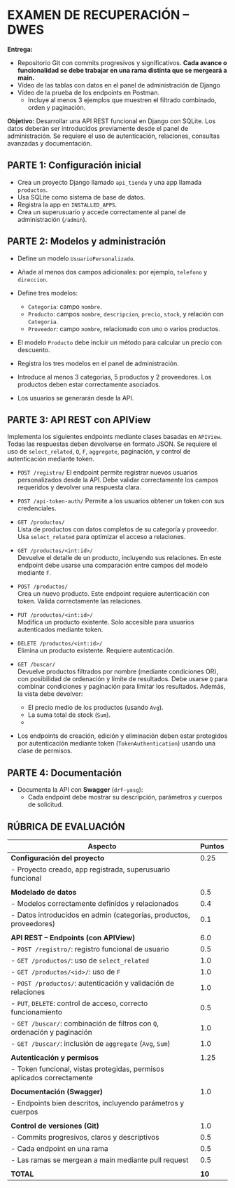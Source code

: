 # EXAMEN DE RECUPERACIÓN – DWES

**Entrega:** 
- Repositorio Git con commits progresivos y significativos. **Cada avance o funcionalidad se debe trabajar en una rama distinta que se mergeará a main.**
- Vídeo de las tablas con datos en el panel de administración de Django
- Vídeo de la prueba de los endpoints en Postman.
  - Incluye al menos 3 ejemplos que muestren el filtrado combinado, orden y paginación.
       
**Objetivo:** Desarrollar una API REST funcional en Django con SQLite. Los datos deberán ser introducidos previamente desde el panel de administración. Se requiere el uso de autenticación, relaciones, consultas avanzadas y documentación.

## PARTE 1: Configuración inicial 

- Crea un proyecto Django llamado `api_tienda` y una app llamada `productos`.
- Usa SQLite como sistema de base de datos.
- Registra la app en `INSTALLED_APPS`.
- Crea un superusuario y accede correctamente al panel de administración (`/admin`).

## PARTE 2: Modelos y administración 
- Define un modelo `UsuarioPersonalizado`.
- Añade al menos dos campos adicionales: por ejemplo, `telefono` y `direccion`.
- Define tres modelos:
  - `Categoria`: campo `nombre`.
  - `Producto`: campos `nombre`, `descripcion`, `precio`, `stock`, y relación con `Categoria`.
  - `Proveedor`: campo `nombre`, relacionado con uno o varios productos.

- El modelo `Producto` debe incluir un método para calcular un precio con descuento.
- Registra los tres modelos en el panel de administración.
- Introduce al menos 3 categorías, 5 productos y 2 proveedores. Los productos deben estar correctamente asociados.
- Los usuarios se generarán desde la API.

## PARTE 3: API REST con APIView

Implementa los siguientes endpoints mediante clases basadas en `APIView`. Todas las respuestas deben devolverse en formato JSON. Se requiere el uso de `select_related`, `Q`, `F`, `aggregate`, paginación, y control de autenticación mediante token.
- `POST /registro/`
  El endpoint permite registrar nuevos usuarios personalizados desde la API.
  Debe validar correctamente los campos requeridos y devolver una respuesta clara.

- `POST /api-token-auth/` 
  Permite a los usuarios obtener un token con sus credenciales.
  
- `GET /productos/`  
  Lista de productos con datos completos de su categoría y proveedor. Usa `select_related` para optimizar el acceso a relaciones.

- `GET /productos/<int:id>/`  
  Devuelve el detalle de un producto, incluyendo sus relaciones. En este endpoint debe usarse una comparación entre campos del modelo mediante `F`.

- `POST /productos/`  
  Crea un nuevo producto. Este endpoint requiere autenticación con token. Valida correctamente las relaciones.

- `PUT /productos/<int:id>/`  
  Modifica un producto existente. Solo accesible para usuarios autenticados mediante token.

- `DELETE /productos/<int:id>/`  
  Elimina un producto existente. Requiere autenticación.

- `GET /buscar/`  
  Devuelve productos filtrados por nombre (mediante condiciones OR), con posibilidad de ordenación y límite de resultados. Debe usarse `Q` para combinar condiciones y paginación para limitar los resultados. Además, la vista debe devolver:
  - El precio medio de los productos (usando `Avg`).
  - La suma total de stock (`Sum`).
  - 
- Los endpoints de creación, edición y eliminación deben estar protegidos por autenticación mediante token (`TokenAuthentication`) usando una clase de permisos.

## PARTE 4: Documentación 
  
- Documenta la API con **Swagger** (`drf-yasg`):
  - Cada endpoint debe mostrar su descripción, parámetros y cuerpos de solicitud.

## RÚBRICA DE EVALUACIÓN

| Aspecto                                                                                     | Puntos |
|---------------------------------------------------------------------------------------------|--------|
| **Configuración del proyecto**                                                              | 0.25    |
| - Proyecto creado, app registrada, superusuario funcional                                   |        |
|                                                                                             |        |
| **Modelado de datos**                                                                       | 0.5    |
| - Modelos correctamente definidos y relacionados                                            | 0.4    |
| - Datos introducidos en admin (categorías, productos, proveedores)                         | 0.1    |
|                                                                                             |        |
| **API REST – Endpoints (con APIView)**                                                      | 6.0    |
| - `POST /registro/`: registro funcional de usuario                                                | 0.5   |
| - `GET /productos/`: uso de `select_related`                                                | 1.0   |
| - `GET /productos/<id>/`: uso de `F`                                                        | 1.0   |
| - `POST /productos/`: autenticación y validación de relaciones                              | 1.0   |
| - `PUT`, `DELETE`: control de acceso, correcto funcionamiento                              | 0.5    |
| - `GET /buscar/`: combinación de filtros con `Q`, ordenación y paginación                   | 1.0    |
| - `GET /buscar/`: inclusión de `aggregate` (`Avg`, `Sum`)                                   | 1.0   |
|                                                                                             |        |
| **Autenticación y permisos**                                                                | 1.25    |
| - Token funcional, vistas protegidas, permisos aplicados correctamente                      |        |
|                                                                                             |        |
| **Documentación (Swagger)**                                                                 | 1.0    |
| - Endpoints bien descritos, incluyendo parámetros y cuerpos                                 |        |
|                                                                                             |        |
| **Control de versiones (Git)**                                                              | 1.0  |
| - Commits progresivos, claros y descriptivos                                                |   0.5  |
| - Cada endpoint en una rama                                                                 |   0.5  |
| - Las ramas se mergean a main mediante pull request                                         |   0.5  |
|                                                                                             |        |
| **TOTAL**                                                                                    | **10** |
